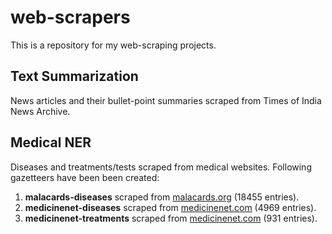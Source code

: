 # web-scrapers
This is a repository for my web-scraping projects.

## Text Summarization
News articles and their bullet-point summaries scraped from Times of India News Archive.

## Medical NER
Diseases and treatments/tests scraped from medical websites. Following gazetteers have been been created:
1. **malacards-diseases** scraped from [malacards.org](https://www.malacards.org/categories/) (18455 entries).
2. **medicinenet-diseases** scraped from [medicinenet.com](https://www.medicinenet.com/diseases_and_conditions/alpha_a.htm) (4969 entries). 
3. **medicinenet-treatments** scraped from [medicinenet.com](https://www.medicinenet.com/procedures_and_tests/alpha_a.htm) (931 entries).
